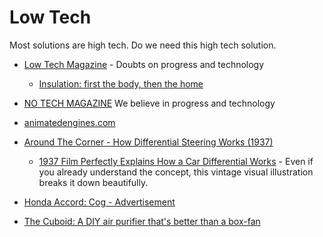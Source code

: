 Low Tech
========

Most solutions are high tech. Do we need this high tech solution.

* [Low Tech Magazine](https://www.lowtechmagazine.com/) - Doubts on progress and technology
    * [Insulation: first the body, then the home](https://www.lowtechmagazine.com/2011/02/body-insulation-thermal-underwear.html)
* [NO TECH MAGAZINE](https://www.notechmagazine.com/) We believe in progress and technology

* [animatedengines.com](http://animatedengines.com/)
* [Around The Corner - How Differential Steering Works (1937)](https://www.youtube.com/watch?v=yYAw79386WI)
    * [1937 Film Perfectly Explains How a Car Differential Works](https://www.roadandtrack.com/car-culture/classic-cars/a25833/1937-film-perfectly-explains-how-a-car-differential-works/) - Even if you already understand the concept, this vintage visual illustration breaks it down beautifully.

* [Honda Accord: Cog - Advertisement](https://www.youtube.com/watch?v=ZRxQz5OFMmI)

* [The Cuboid: A DIY air purifier that's better than a box-fan](https://dynomight.net/better-DIY-air-purifier.html)